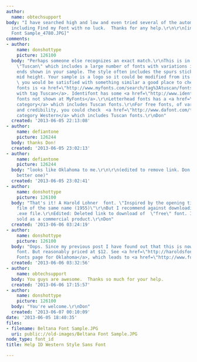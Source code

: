 ```yaml
---
author:
  name: obtechsupport
body: "I have searched high and low and even tried several of the automated font identifiers
  including Find my Font with no luck.  Thanks for any help.\r\n\r\n[img:sites/default/files/old-images/Beltana
  Font Sample_4780.JPG]"
comments:
- author:
    name: donshottype
    picture: 126100
  body: "Perhaps someone else recognizes an exact match.\r\nThis is in a style called
    \"Tuscan\" which includes a large number of fonts with variations in the split
    ends shown in your sample. The style often includes the spurs sticking out at
    mid height. Your sample is a logo so it could be modified from its source. \r\nIf
    \ you would be satisfied with something similar a good place to check for commercial
    fonts is <a href=\"http://www.myfonts.com/search/tag%3Atuscan/fonts/\">MyFonts
    with tag Tuscan</a>. Identifont has some <a href=\"http://www.identifont.com/list?2+tuscan+22+G7I+1+K0X+1+99E+2+GI3+4+JV6+5+EOB+11+324M+12+3284+14+JVU+14+C4Y+15+FWW+15+JV4+16+JVP+16+JV0+18+C4X+20+JVN+20+K2T+21+JVC+28+JVQ+29+M7R+32+L8J+35+2GCK+36+2A76+37\">Tuscan
    fonts not shown at MyFonts</a>.\r\nLetterhead fonts has a <a href=\"http://www.letterheadfonts.com/fonts/styles/western.php\">Western
    category</a> which includes Tuscan fonts.\r\nFor free fonts, of varying provenance
    and credibility, you could check  <a href=\"http://www.dafont.com/theme.php?cat=106\">Dafont
    category Western</a> which includes Tuscan fonts.\r\nDon"
  created: '2013-06-05 22:13:08'
- author:
    name: defiantone
    picture: 126244
  body: thanks Don!
  created: '2013-06-05 23:02:13'
- author:
    name: defiantone
    picture: 126244
  body: "looks like Oklahoma to me.\r\n\r\n(edited to remove link. Don provided a
    better one)"
  created: '2013-06-05 23:02:41'
- author:
    name: donshottype
    picture: 126100
  body: "That's it! A Harold Lohner  font. \"Inspired by the opening titles of the
    film of the same name (1955)\"\r\nBut I recommend against downloading it as an
    .exe file.\r\nEdited: Deleted link to download of  \"free\" font. It's now being
    sold as a commercial product.\r\nDon"
  created: '2013-06-06 03:24:19'
- author:
    name: donshottype
    picture: 126100
  body: "Oops. Since my previous post I have found out that this is now a commercial
    font. But reasonably priced at $12. See <a href=\"http://haroldsfonts.com/portfolio/oklahoma/\">Harold's
    Fonts page for Oklahoma</a>, which leads to <a href=\"http://www.fontbros.com/families/oklahoma/styles/regular/?code=harold\">FrontBros</a>.\r\nDon"
  created: '2013-06-06 03:32:56'
- author:
    name: obtechsupport
  body: You guys are awesome.  Thanks so much for your help.
  created: '2013-06-06 17:15:57'
- author:
    name: donshottype
    picture: 126100
  body: "You're welcome.\r\nDon"
  created: '2013-06-07 00:10:09'
date: '2013-06-05 18:40:35'
files:
- filename: Beltana Font Sample.JPG
  uri: public://old-images/Beltana Font Sample.JPG
node_type: font_id
title: Help ID Western Style Sans Font

---
```

